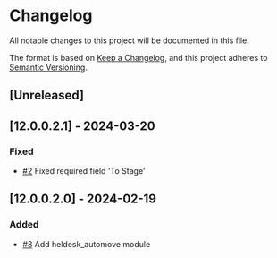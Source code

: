 # Changelog
All notable changes to this project will be documented in this file.

The format is based on [Keep a Changelog](https://keepachangelog.com/en/1.0.0/),
and this project adheres to [Semantic Versioning](https://semver.org/spec/v2.0.0.html).

## [Unreleased]
## [12.0.0.2.1] - 2024-03-20
### Fixed
- [#2](https://gitlab.com/somitcoop/erp-research/odoo-helpdesk/-/merge_requests/20) Fixed required field 'To Stage'
## [12.0.0.2.0] - 2024-02-19
### Added
- [#8](https://gitlab.com/somitcoop/erp-research/odoo-helpdesk/-/merge_requests/8) Add heldesk_automove module